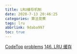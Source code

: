 ```yaml
---
title: LRU缓存机制
date: 2020-7-13 20:46:25
categories: 算法竞赛
tags: lru
abbrlink: 9daba997
toc: true
---
```


[CodeTop](https://codetop.cc/home)
[problems](https://leetcode.cn/problemset/all/)
[146. LRU 缓存](https://leetcode.cn/problems/lru-cache/description/)

<!-- more -->